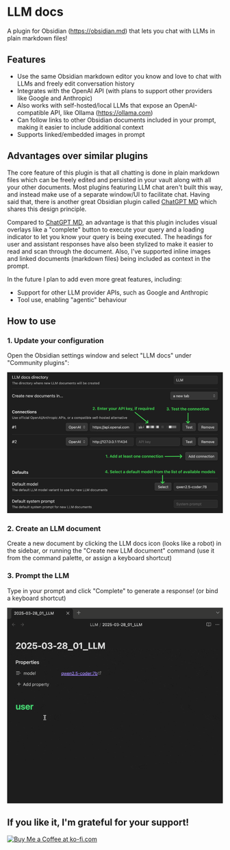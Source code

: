 # LLM docs

A plugin for Obsidian (https://obsidian.md) that lets you chat with LLMs in plain markdown files!

## Features

- Use the same Obsidian markdown editor you know and love to chat with LLMs and freely edit conversation history
- Integrates with the OpenAI API (with plans to support other providers like Google and Anthropic)
- Also works with self-hosted/local LLMs that expose an OpenAI-compatible API, like Ollama (https://ollama.com)
- Can follow links to other Obsidian documents included in your prompt, making it easier to include additional context
- Supports linked/embedded images in prompt

## Advantages over similar plugins

The core feature of this plugin is that all chatting is done in plain markdown files which can be freely edited and persisted in your vault along with all your other documents.
Most plugins featuring LLM chat aren't built this way, and instead make use of a separate window/UI to facilitate chat.
Having said that, there is another great Obsidian plugin called [ChatGPT MD](https://github.com/bramses/chatgpt-md) which shares this design principle.

Compared to [ChatGPT MD](https://github.com/bramses/chatgpt-md), an advantage is that this plugin includes visual overlays like a "complete" button to execute your query and a loading indicator to let you know your query is being executed. The headings for user and assistant responses have also been stylized to make it easier to read and scan through the document.
Also, I've supported inline images and linked documents (markdown files) being included as context in the prompt.

In the future I plan to add even more great features, including:
- Support for other LLM provider APIs, such as Google and Anthropic
- Tool use, enabling "agentic" behaviour

## How to use

### 1. Update your configuration

Open the Obsidian settings window and select "LLM docs" under "Community plugins":

![settings.png](docs/settings.png)

### 2. Create an LLM document

Create a new document by clicking the LLM docs icon (looks like a robot) in the sidebar, or running the "Create new LLM document" command (use it from the command palette, or assign a keyboard shortcut)

### 3. Prompt the LLM

Type in your prompt and click "Complete" to generate a response! (or bind a keyboard shortcut)

![completion-example.gif](docs/completion-example.gif)

## If you like it, I'm grateful for your support!

<a href='https://ko-fi.com/V7V019UAWY' target='_blank'><img height='36' style='border:0px;height:36px;' src='https://storage.ko-fi.com/cdn/kofi6.png?v=6' border='0' alt='Buy Me a Coffee at ko-fi.com' /></a>
